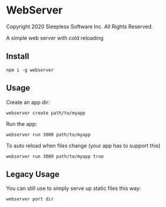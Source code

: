 
# WebServer

Copyright 2020 Sleepless Software Inc.  All Rights Reserved.

A simple web server with cold reloading

## Install

	npm i -g webserver


## Usage 

Create an app dir:

	webserver create path/to/myapp

Run the app:

	webserver run 3000 path/to/myapp

To auto reload when files change (your app has to support this)

	webserver run 3000 path/to/myapp true


## Legacy Usage

You can still use to simply serve up static files this way:

	webserver port dir


